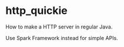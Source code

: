 # http_quickie

How to make a HTTP server in regular Java.

Use Spark Framework instead for simple APIs.

